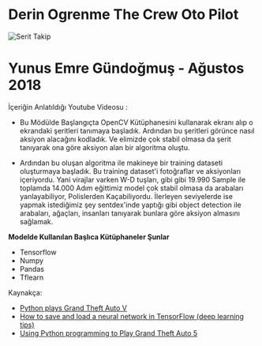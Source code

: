 # Derin Ogrenme The Crew Oto Pilot

![Serit Takip](serittakip.gif)

# Yunus Emre Gündoğmuş - Ağustos 2018

İçeriğin Anlatıldığı Youtube Videosu : 

- Bu Mödülde Başlangıçta OpenCV Kütüphanesini kullanarak ekranı alıp o ekrandaki şeritleri tanımaya başladık. Ardından bu şeritleri görünce nasıl aksiyon alacağını kodladık. Ve elimizde çok stabil olmasa da şerit tanıyarak ona göre aksiyon alan bir algoritma oluştu. 


- Ardından bu oluşan algoritma ile makineye bir training dataseti oluşturmaya başladık. Bu training dataset'i fotoğraflar ve aksiyonları içeriyordu. Yani virajlar varken W-D tuşları, gibi gibi 19.990 Sample ile toplamda 14.000 Adım eğittimiz model çok stabil olmasa da arabaları yanlayabiliyor, Polislerden Kaçabiliyordu. İlerleyen seviyelerde ise yapmak istediğimiz şey sentdex'inde yaptığı gibi object detection ile arabaları, ağaçları, insanları tanıyarak bunlara göre aksiyon almasını sağlamak.


**Modelde Kullanılan Başlıca Kütüphaneler Şunlar**
  - Tensorflow
  - Numpy
  - Pandas
  - Tflearn


Kaynakça: 
- [Python plays Grand Theft Auto V](https://www.youtube.com/watch?v=ks4MPfMq8aQ&list=PLQVvvaa0QuDeETZEOy4VdocT7TOjfSA8a) 
- [How to save and load a neural network in TensorFlow (deep learning tips)](https://lazyprogrammer.me/how-to-save-and-load-a-neural-network-in-tensorflow-deep-learning-tips/)
- [Using Python programming to Play Grand Theft Auto 5](https://github.com/Sentdex/pygta5) 
